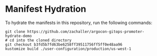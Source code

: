 # Manifest Hydration

To hydrate the manifests in this repository, run the following commands:

```shell
git clone https://github.com/zachaller/argocon-gitops-promoter-hydrate-demo
# cd into the cloned directory
git checkout b3fd5b7fd63be6258ff39511756ff5ff0e48aa96
kustomize build ./user-configuration/production/us-west-1
```
